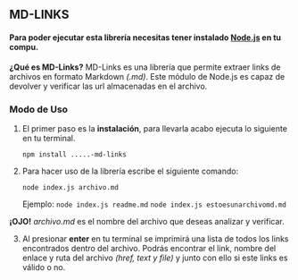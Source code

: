 ## **MD-LINKS**

#### Para poder ejecutar esta librería necesitas tener instalado [Node.js](https://nodejs.org/) en tu compu.

**¿Qué es MD-Links?**
MD-Links es una librería que permite extraer links de archivos en formato Markdown *(.md)*. Este módulo de Node.js es capaz de devolver y verificar las url almacenadas en el archivo.

### **Modo de Uso**

1. El primer paso es la **instalación**, para llevarla acabo ejecuta lo siguiente en tu terminal.

	 `npm install .....-md-links ` 

2. Para hacer uso de la librería escribe el siguiente comando:

	`node index.js archivo.md`
	
	Ejemplo:
`node index.js readme.md`
`node index.js estoesunarchivomd.md`

**¡OJO!** *archivo.md* es el nombre del archivo que deseas analizar y verificar. 

3. Al presionar **enter** en tu terminal se imprimirá una lista de todos los links encontrados dentro del archivo. Podrás encontrar el link, nombre del enlace y ruta del archivo *(href, text y file)* y junto con ello si este links es válido o no. 